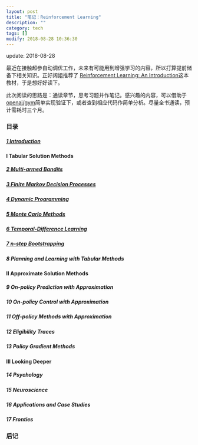 ```yaml
---
layout: post
title: "笔记：Reinforcement Learning"
description: ""
category: tech
tags: []
modify: 2018-08-28 10:36:30
---
```


update: 2018-08-28


最近在接触超参自动调优工作，未来有可能用到增强学习的内容，所以打算提前储备下相关知识。正好阔姐推荐了
[Reinforcement Learning: An Introduction](http://incompleteideas.net/book/bookdraft2018feb28.pdf)这本教材，于是想好好读下。

此次阅读的思路是：通读章节，思考习题并作笔记。感兴趣的内容，可以借助于[openai/gym](https://github.com/openai/gym)简单实现验证下，或者查到相应代码作简单分析。尽量全书通读，预计需耗时三个月。


### 目录


##### [1 Introduction](http://nbviewer.jupyter.org/github/facaiy/book_notes/blob/master/Reinforcement_Learing_An_Introduction/Introduction/note.ipynb)

#### I Tabular Solution Methods

##### [2 Multi-armed Bandits](http://nbviewer.jupyter.org/github/facaiy/book_notes/blob/master/Reinforcement_Learing_An_Introduction/Multi-armed_Bandits/note.ipynb)

##### [3 Finite Markov Decision Processes](http://nbviewer.jupyter.org/github/facaiy/book_notes/blob/master/Reinforcement_Learing_An_Introduction/Finite_Markov_Decision_Processes/note.ipynb)

##### [4 Dynamic Programming](http://nbviewer.jupyter.org/github/facaiy/book_notes/blob/master/Reinforcement_Learing_An_Introduction/Dynamic_Programming/note.ipynb)

##### [5 Monte Carlo Methods](http://nbviewer.jupyter.org/github/facaiy/book_notes/blob/master/Reinforcement_Learing_An_Introduction/Monte_Carlo_Methods/note.ipynb)

##### [6 Temporal-Difference Learning](http://nbviewer.jupyter.org/github/facaiy/book_notes/blob/master/Reinforcement_Learing_An_Introduction/Temporal_Difference_Learning/note.ipynb)

##### [7 n-step Bootstrapping](http://nbviewer.jupyter.org/github/facaiy/book_notes/blob/master/Reinforcement_Learing_An_Introduction/n_step_bootstrapping/note.ipynb)

##### 8 Planning and Learning with Tabular Methods

#### II Approximate Solution Methods

##### 9 On-policy Prediction with Approximation

##### 10 On-policy Control with Approximation

##### 11 Off-policy Methods with Approximation

##### 12 Eligibility Traces

##### 13 Policy Gradient Methods

#### III Looking Deeper

##### 14 Psychology

##### 15 Neuroscience

##### 16 Applications and Case Studies

##### 17 Fronties


### 后记
